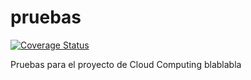 # pruebas
[![Coverage Status](https://coveralls.io/repos/github/andreamorgar/pruebas/badge.svg?branch=master)](https://coveralls.io/github/andreamorgar/pruebas?branch=master)

Pruebas para el proyecto de Cloud Computing
blablabla
